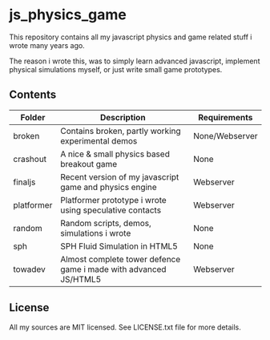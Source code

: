 # js_physics_game
This repository contains all my javascript physics and game related stuff i wrote many years ago.

The reason i wrote this, was to simply learn advanced javascript, implement physical simulations myself, or just write small game prototypes.

## Contents
| Folder     | Description                                                      | Requirements   |
|------------|------------------------------------------------------------------|----------------|
| broken     | Contains broken, partly working experimental demos               | None/Webserver |
| crashout   | A nice & small physics based breakout game                       | None           |
| finaljs    | Recent version of my javascript game and physics engine          | Webserver      |
| platformer | Platformer prototype i wrote using speculative contacts          | Webserver      |
| random     | Random scripts, demos, simulations i wrote                       | None           |
| sph        | SPH Fluid Simulation in HTML5                                    | None           |
| towadev    | Almost complete tower defence game i made with advanced JS/HTML5 | Webserver      |

## License
All my sources are MIT licensed. See LICENSE.txt file for more details.
